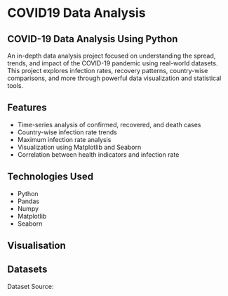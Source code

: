 # COVID19 Data Analysis
## COVID-19 Data Analysis Using Python

An in-depth data analysis project focused on understanding the spread, trends, and impact of the COVID-19 pandemic using real-world datasets. This project explores infection rates, recovery patterns, country-wise comparisons, and more through powerful data visualization and statistical tools.

## Features

- Time-series analysis of confirmed, recovered, and death cases
- Country-wise infection rate trends
- Maximum infection rate analysis
- Visualization using Matplotlib and Seaborn
- Correlation between health indicators and infection rate

## Technologies Used

- Python
- Pandas
- Numpy
- Matplotlib
- Seaborn

## Visualisation



## Datasets

Dataset Source: 


